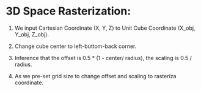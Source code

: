 
# 3D Space Rasterization:

1. We input Cartesian Coordinate (X, Y, Z) to Unit Cube Coordinate (X_obj, Y_obj, Z_obj).  

2. Change cube center to left-buttom-back corner.  

3. Inference that the offset is 0.5 * (1 - center/ radius), the scaling is 0.5 / radius.  

4. As we pre-set grid size to change offset and scaling to rasteriza coordinate.  

<div>
  <image>
</div>
